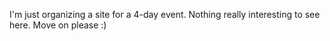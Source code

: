 I'm just organizing a site for a 4-day event. Nothing really interesting to see here. Move on please :)
